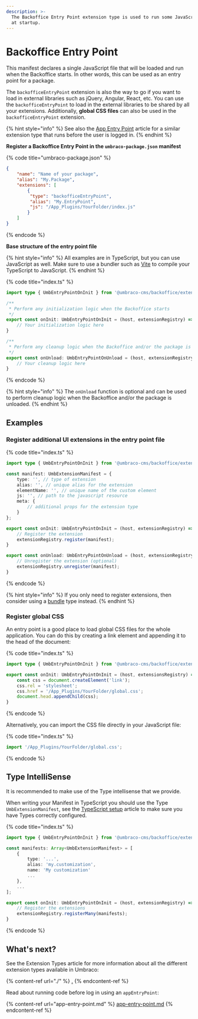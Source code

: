 ```yaml
---
description: >-
  The Backoffice Entry Point extension type is used to run some JavaScript code
  at startup.
---
```


# Backoffice Entry Point

This manifest declares a single JavaScript file that will be loaded and run when the Backoffice starts. In other words, this can be used as an entry point for a package.

The `backofficeEntryPoint` extension is also the way to go if you want to load in external libraries such as jQuery, Angular, React, etc. You can use the `backofficeEntryPoint` to load in the external libraries to be shared by all your extensions. Additionally, **global CSS files** can also be used in the `backofficeEntryPoint` extension.

{% hint style="info" %}
See also the [App Entry Point](app-entry-point.md) article for a similar extension type that runs before the user is logged in.
{% endhint %}

**Register a Backoffice Entry Point in the `umbraco-package.json` manifest**

{% code title="umbraco-package.json" %}
```json
{
    "name": "Name of your package",
    "alias": "My.Package",
    "extensions": [
        {
         "type": "backofficeEntryPoint",
         "alias": "My.EntryPoint",
         "js": "/App_Plugins/YourFolder/index.js"
        }
    ]
}
```
{% endcode %}

**Base structure of the entry point file**

{% hint style="info" %}
All examples are in TypeScript, but you can use JavaScript as well. Make sure to use a bundler such as [Vite](../../development-flow/vite-package-setup.md) to compile your TypeScript to JavaScript.
{% endhint %}

{% code title="index.ts" %}
```typescript
import type { UmbEntryPointOnInit } from '@umbraco-cms/backoffice/extension-api';

/**
 * Perform any initialization logic when the Backoffice starts
 */
export const onInit: UmbEntryPointOnInit = (host, extensionRegistry) => {
    // Your initialization logic here
}

/**
 * Perform any cleanup logic when the Backoffice and/or the package is unloaded
 */
export const onUnload: UmbEntryPointOnUnload = (host, extensionRegistry) => {
    // Your cleanup logic here
}
```
{% endcode %}

{% hint style="info" %}
The `onUnload` function is optional and can be used to perform cleanup logic when the Backoffice and/or the package is unloaded.
{% endhint %}

## Examples

### Register additional UI extensions in the entry point file

{% code title="index.ts" %}
```typescript
import type { UmbEntryPointOnInit } from '@umbraco-cms/backoffice/extension-api';

const manifest: UmbExtensionManifest = {
    type: '', // type of extension
    alias: '', // unique alias for the extension
    elementName: '', // unique name of the custom element
    js: '', // path to the javascript resource
    meta: {
        // additional props for the extension type
    }
};

export const onInit: UmbEntryPointOnInit = (host, extensionRegistry) => {
    // Register the extension
    extensionRegistry.register(manifest);
}

export const onUnload: UmbEntryPointOnUnload = (host, extensionRegistry) => {
    // Unregister the extension (optional)
    extensionRegistry.unregister(manifest);
}
```
{% endcode %}

{% hint style="info" %}
If you only need to register extensions, then consider using a [bundle](bundle.md) type instead.
{% endhint %}

### Register global CSS

An entry point is a good place to load global CSS files for the whole application. You can do this by creating a link element and appending it to the head of the document:

{% code title="index.ts" %}
```typescript
import type { UmbEntryPointOnInit } from '@umbraco-cms/backoffice/extension-api';

export const onInit: UmbEntryPointOnInit = (host, extensionsRegistry) => {
    const css = document.createElement('link');
    css.rel = 'stylesheet';
    css.href = '/App_Plugins/YourFolder/global.css';
    document.head.appendChild(css);
}
```
{% endcode %}

Alternatively, you can import the CSS file directly in your JavaScript file:

{% code title="index.ts" %}
```typescript
import '/App_Plugins/YourFolder/global.css';
```
{% endcode %}

## Type IntelliSense

It is recommended to make use of the Type intellisense that we provide.

When writing your Manifest in TypeScript you should use the Type `UmbExtensionManifest`, see the [TypeScript setup](broken-reference) article to make sure you have Types correctly configured.

{% code title="index.ts" %}
```typescript
import type { UmbEntryPointOnInit } from '@umbraco-cms/backoffice/extension-api';

const manifests: Array<UmbExtensionManifest> = [
    {
        type: '...',
        alias: 'my.customization',
        name: 'My customization'
        ...
    },
    ...
];

export const onInit: UmbEntryPointOnInit = (host, extensionRegistry) => {
    // Register the extensions
    extensionRegistry.registerMany(manifests);
}
```
{% endcode %}

## What's next?

See the Extension Types article for more information about all the different extension types available in Umbraco:

{% content-ref url="./" %}
[.](./)
{% endcontent-ref %}

Read about running code before log in using an `appEntryPoint`:

{% content-ref url="app-entry-point.md" %}
[app-entry-point.md](app-entry-point.md)
{% endcontent-ref %}
